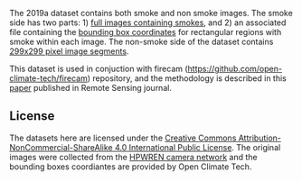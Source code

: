 The 2019a dataset contains both smoke and non smoke images.  The smoke side has two parts: 1) [full images containing smokes](https://storage.googleapis.com/oct-fire-public/datasets/2019a-smoke-full.zip), and 2) an associated file containing the [bounding box coordinates](2019a-bounding-boxes.csv) for rectangular regions with smoke within each image.  The non-smoke side of the dataset contains [299x299 pixel image segments](https://storage.googleapis.com/oct-fire-public/datasets/2019a-non-smoke-segments.tgz).

This dataset is used in conjuction with firecam (https://github.com/open-climate-tech/firecam) repository, and the methodology is described in this [paper](https://doi.org/10.3390/rs12010166) published in Remote Sensing journal.

## License

The datasets here are licensed under the [Creative Commons Attribution-NonCommercial-ShareAlike 4.0 International Public License](https://creativecommons.org/licenses/by-nc-sa/4.0/legalcode).
The original images were collected from the [HPWREN camera network](https://hpwren.ucsd.edu/cameras/) and the bounding boxes coordiantes are provided by Open Climate Tech.
